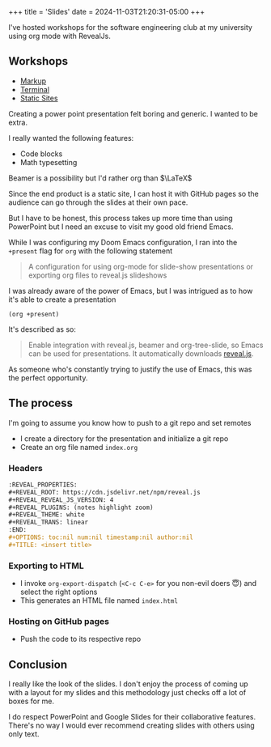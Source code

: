 +++
title = 'Slides'
date = 2024-11-03T21:20:31-05:00
+++

I've hosted workshops for the software engineering club at my university using org mode with RevealJs.
## Workshops
- [Markup](https://github.com/curlyLasagna/Markup-Workshop)
- [Terminal](https://github.com/curlyLasagna/Terminal_Workshop)
- [Static Sites](https://github.com/curlyLasagna/Static-Site-Workshop)

Creating a power point presentation felt boring and generic. I wanted to be extra.

I really wanted the following features:
- Code blocks
- Math typesetting

Beamer is a possibility but I'd rather org than $\LaTeX$

Since the end product is a static site, I can host it with GitHub pages so the audience can go through the slides at their own pace.

But I have to be honest, this process takes up more time than using PowerPoint but I need an excuse to visit my good old friend Emacs. 

While I was configuring my Doom Emacs configuration, I ran into the `+present` flag for `org` with the following statement

> A configuration for using org-mode for slide-show presentations or exporting org files to reveal.js slideshows

I was already aware of the power of Emacs, but I was intrigued as to how it's able to create a presentation

```
(org +present)
```

It's described as so: 
>Enable integration with reveal.js, beamer and org-tree-slide, so Emacs can be
 used for presentations. It automatically downloads [reveal.js](https://github.com/hakimel/reveal.js). 

As someone who's constantly trying to justify the use of Emacs, this was the perfect opportunity.

## The process
I'm going to assume you know how to push to a git repo and set remotes
- I create a directory for the presentation and initialize a git repo
- Create an org file named `index.org`
### Headers
```org
:REVEAL_PROPERTIES:
#+REVEAL_ROOT: https://cdn.jsdelivr.net/npm/reveal.js
#+REVEAL_REVEAL_JS_VERSION: 4
#+REVEAL_PLUGINS: (notes highlight zoom)
#+REVEAL_THEME: white
#+REVEAL_TRANS: linear
:END:
#+OPTIONS: toc:nil num:nil timestamp:nil author:nil
#+TITLE: <insert title>
```

### Exporting to HTML
- I invoke `org-export-dispatch` (`<C-c C-e>` for you non-evil doers 😇) and select the right options
- This generates an HTML file named `index.html`

### Hosting on GitHub pages
- Push the code to its respective repo

## Conclusion 
I really like the look of the slides. I don't enjoy the process of coming up with a layout for my slides and this methodology just checks off a lot of boxes for me.

I do respect PowerPoint and Google Slides for their collaborative features. There's no way I would ever recommend creating slides with others using only text.
